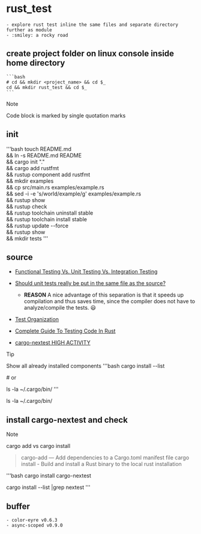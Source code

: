 # rust_test

    - explore rust test inline the same files and separate directory further as module 
    - :smiley: a rocky road

## create project folder on linux console inside home directory

    ```bash
    # cd && mkdir <project_name> && cd $_
    cd && mkdir rust_test && cd $_ 
    ```

> [!NOTE]
> Code block is marked by single quotation marks

## init

'''bash
touch README.md \
&& ln -s README.md README \
&& cargo init "." \
&& cargo add rustfmt \
&& rustup component add rustfmt \
&& mkdir examples \
&& cp src/main.rs examples/example.rs \
&& sed -i -e 's/world/example/g' examples/example.rs \
&& rustup  show \
&& rustup  check \
&& rustup toolchain uninstall stable \
&& rustup toolchain install stable \
&& rustup update  --force \
&& rustup show \
&& mkdir tests
'''

## source

- [Functional Testing Vs. Unit Testing Vs. Integration Testing](https://www.headspin.io/blog/unit-integration-and-functional-testing-4-main-points-of-difference#:~:text=Purpose%3A%20Unit%20testing%20checks%20the,it%20functions%20as%20a%20whole.)

- [Should unit tests really be put in the same file as the source?](https://users.rust-lang.org/t/should-unit-tests-really-be-put-in-the-same-file-as-the-source/62153/2)
  
  - **REASON** A nice advantage of this separation is that it speeds up compilation and thus saves time, since the compiler does not have to analyze/compile the tests. :smiley:
  
- [Test Organization](https://doc.rust-lang.org/book/ch11-03-test-organization.html)

- [Complete Guide To Testing Code In Rust](https://zerotomastery.io/blog/complete-guide-to-testing-code-in-rust/)

- [cargo-nextest HIGH ACTIVITY](https://crates.io/crates/cargo-nextest)

> [!TIP]
> Show all already installed components
> '''bash
> cargo install --list
>
> \# or
>
> ls -la ~/.cargo/bin/
> '''

ls -la ~/.cargo/bin/

## install cargo-nextest and check

> [!NOTE]
> cargo add vs cargo install
>
> > cargo-add — Add dependencies to a Cargo.toml manifest file
> > cargo install - Build and install a Rust binary to the local rust installation

'''bash
cargo install  cargo-nextest

cargo install --list |grep nextest
'''

## buffer

    - color-eyre v0.6.3
    - async-scoped v0.9.0
  